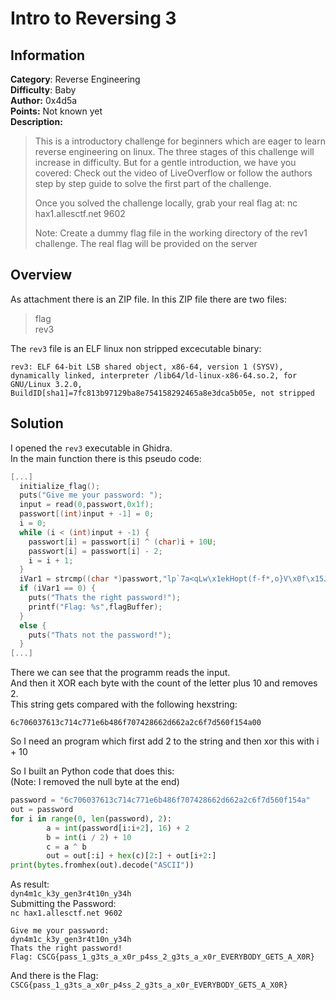 # Intro to Reversing 3

## Information
**Category**: Reverse Engineering    
**Difficulty**: Baby  
**Author:** 0x4d5a  
**Points:** Not known yet  
**Description:**
>This is a introductory challenge for beginners which are eager to learn reverse engineering on linux. The three stages of this challenge will increase in difficulty. But for a gentle introduction, we have you covered: Check out the video of LiveOverflow or follow the authors step by step guide to solve the first part of the challenge.
>
>Once you solved the challenge locally, grab your real flag at: nc hax1.allesctf.net 9602
>
>Note: Create a dummy flag file in the working directory of the rev1 challenge. The real flag will be provided on the server

## Overview

As attachment there is an ZIP file.
In this ZIP file there are two files:
>flag   
>rev3

The `rev3` file is an ELF linux non stripped excecutable binary:   
```
rev3: ELF 64-bit LSB shared object, x86-64, version 1 (SYSV), dynamically linked, interpreter /lib64/ld-linux-x86-64.so.2, for GNU/Linux 3.2.0, BuildID[sha1]=7fc813b97129ba8e754158292465a8e3dca5b05e, not stripped
```

## Solution
I opened the `rev3` executable in Ghidra.  
In the main function there is this pseudo code:
```c
[...]
  initialize_flag();
  puts("Give me your password: ");
  input = read(0,passwort,0x1f);
  passwort[(int)input + -1] = 0;
  i = 0;
  while (i < (int)input + -1) {
    passwort[i] = passwort[i] ^ (char)i + 10U;
    passwort[i] = passwort[i] - 2;
    i = i + 1;
  }
  iVar1 = strcmp((char *)passwort,"lp`7a<qLw\x1ekHopt(f-f*,o}V\x0f\x15J"); 
  if (iVar1 == 0) {
    puts("Thats the right password!");
    printf("Flag: %s",flagBuffer);
  }
  else {
    puts("Thats not the password!");
  }
[...]
```
There we can see that the programm reads the input.   
And then it XOR each byte with the count of the letter plus 10 and removes 2.   
This string gets compared with the following hexstring:   

```
6c706037613c714c771e6b486f707428662d662a2c6f7d560f154a00
```
So I need an program which first add 2 to the string and then xor this with i + 10

So I built an Python code that does this:   
(Note: I removed the null byte at the end)
```python
password = "6c706037613c714c771e6b486f707428662d662a2c6f7d560f154a"
out = password
for i in range(0, len(password), 2):
        a = int(password[i:i+2], 16) + 2
        b = int(i / 2) + 10
        c = a ^ b
        out = out[:i] + hex(c)[2:] + out[i+2:]
print(bytes.fromhex(out).decode("ASCII"))
```
As result:   
`dyn4m1c_k3y_gen3r4t10n_y34h`   
Submitting the Password:   
`nc hax1.allesctf.net 9602`
```
Give me your password:
dyn4m1c_k3y_gen3r4t10n_y34h
Thats the right password!
Flag: CSCG{pass_1_g3ts_a_x0r_p4ss_2_g3ts_a_x0r_EVERYBODY_GETS_A_X0R}
```
And there is the Flag:   
`CSCG{pass_1_g3ts_a_x0r_p4ss_2_g3ts_a_x0r_EVERYBODY_GETS_A_X0R}`



